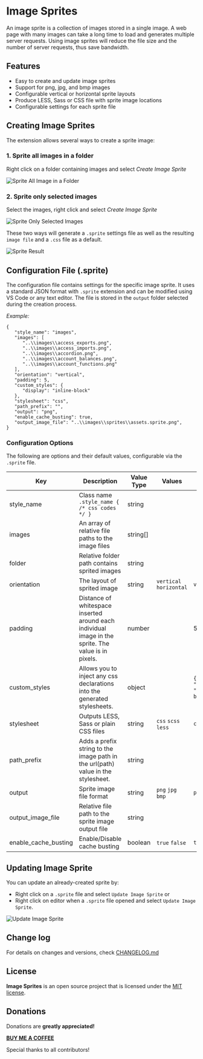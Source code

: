 # Image Sprites
An image sprite is a collection of images stored in a single image. A web page with many images can take a long time to load and generates multiple server requests. Using image sprites will reduce the file size and the number of server requests, thus save bandwidth.

## Features
- Easy to create and update image sprites
- Support for png, jpg, and bmp images
- Configurable vertical or horizontal sprite layouts
- Produce LESS, Sass or CSS file with sprite image locations
- Configurable settings for each sprite file

## Creating Image Sprites

The extension allows several ways to create a sprite image:

### 1. Sprite all images in a folder

Right click on a folder containing images and select *Create Image Sprite*

![Sprite All Image in a Folder](https://github.com/gurayyarar/ImageSprites/raw/master/images/docs/folder-sprite.gif)

### 2. Sprite only selected images

Select the images, right click and select *Create Image Sprite*

![Sprite Only Selected Images](https://github.com/gurayyarar/ImageSprites/raw/master/images/docs/files-sprite.gif)

These two ways will generate a `.sprite` settings file as well as the resulting `image file` and a `.css` file as a default.

![Sprite Result](https://github.com/gurayyarar/ImageSprites/raw/master/images/docs/display-sprite.jpg)


## Configuration File (.sprite)

The configuration file contains settings for the specific image sprite. It uses a standard JSON format with `.sprite` extension and can be modified using VS Code or any text editor. The file is stored in the `output` folder selected during the creation process.

*Example:*
```
{
   "style_name": "images",
   "images": [
      "..\\images\\access_exports.png",
      "..\\images\\access_imports.png",
      "..\\images\\accordion.png",
      "..\\images\\account_balances.png",
      "..\\images\\account_functions.png"
   ],
   "orientation": "vertical",
   "padding": 5,
   "custom_styles": {
      "display": "inline-block"
   },
   "stylesheet": "css",
   "path_prefix": "",
   "output": "png",
   "enable_cache_busting": true,
   "output_image_file": "..\\images\\sprites\\assets.sprite.png",
}
```

### Configuration Options

The following are options and their default values, configurable via the `.sprite` file.

|Key|Description|Value Type|Values|Default|
|---|-----------|----------|------|-------|
|style_name|Class name `.style_name { /* css codes */ }`|string| | |
|images|An array of relative file paths to the image files|string[]|||
|folder|Relative folder path contains sprited images|string|||
|orientation|The layout of sprited image|string|`vertical` `horizontal`|`vertical`|
|padding|Distance of whitespace inserted around each individual image in the sprite. The value is in pixels.|number||5
|custom_styles|Allows you to inject any css declarations into the generated stylesheets.|object||`{ "display": "inline-block" }`|
|stylesheet|Outputs LESS, Sass or plain CSS files|string|`css` `scss` `less`|`css`|
|path_prefix|Adds a prefix string to the image path in the url(path) value in the stylesheet.|string|||
|output|Sprite image file format|string|`png` `jpg` `bmp`|`png`|
|output_image_file|Relative file path to the sprite image output file|string||
|enable_cache_busting|Enable/Disable cache busting|boolean|`true` `false`|`true`


## Updating Image Sprite

You can update an already-created sprite by:

- Right click on a `.sprite` file and select `Update Image Sprite` or
- Right click on editor when a `.sprite` file opened and select `Update Image Sprite`.

![Update Image Sprite](https://github.com/gurayyarar/ImageSprites/raw/master/images/docs/update-sprite.gif)

## Change log

For details on changes and versions, check [CHANGELOG.md](./CHANGELOG.md)

## License

**Image Sprites** is an open source project that is licensed under the [MIT license](http://opensource.org/licenses/MIT).

## Donations

Donations are **greatly appreciated!**

**[BUY ME A COFFEE](http://bit.ly/2NCtG3k)**

Special thanks to all contributors!